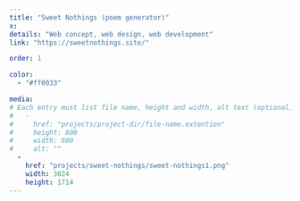 ```yaml
---
title: "Sweet Nothings (poem generator)"
x:
details: "Web concept, web design, web development"
link: "https://sweetnothings.site/"

order: 1

color: 
  - "#ff0033"

media: 
# Each entry must list file name, height and width, alt text (optional)
#   -
#     href: "projects/project-dir/file-name.extention"
#     height: 800
#     width: 600
#     alt: ""
  -
    href: "projects/sweet-nothings/sweet-nothings1.png"
    width: 3024
    height: 1714
---
```

